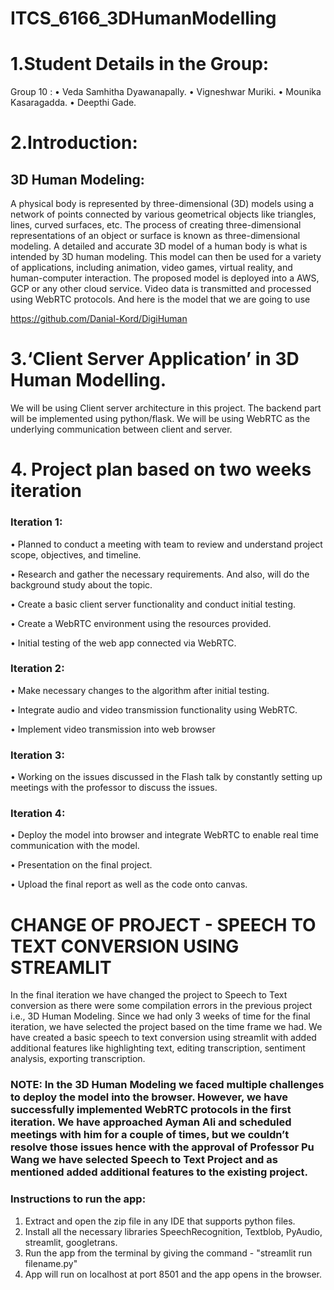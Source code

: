 # ITCS_6166_3DHumanModelling
# 1.Student Details in the Group:
Group 10 :
  •	Veda Samhitha Dyawanapally. 
  •	Vigneshwar Muriki.
  •	Mounika Kasaragadda.
  •	Deepthi Gade.

# 2.Introduction:
## 3D Human Modeling:
A physical body is represented by three-dimensional (3D) models using a network of points connected by various geometrical objects like triangles, lines, curved surfaces, etc. The process of creating three-dimensional representations of an object or surface is known as three-dimensional modeling. A detailed and accurate 3D model of a human body is what is intended by 3D human modeling. This model can then be used for a variety of applications, including animation, video games, virtual reality, and human-computer interaction.
The proposed model is deployed into a AWS, GCP or any other cloud service. Video data is transmitted and processed using WebRTC protocols.
And here is the model that we are going to use

https://github.com/Danial-Kord/DigiHuman


# 3.‘Client Server Application’ in 3D Human Modelling.
We will be using Client server architecture in this project. The backend part will be implemented using python/flask. We will be using WebRTC as the underlying communication between client and server.
# 4. Project plan based on two weeks iteration 
### Iteration 1:

•	Planned to conduct a meeting with team to review and understand project scope, objectives, and timeline.

•	Research and gather the necessary requirements. And also, will do the background study about the topic.

•	Create a basic client server functionality and conduct initial testing.

•	Create a WebRTC environment using the resources provided.

•	Initial testing of the web app connected via WebRTC.

### Iteration 2:

•	Make necessary changes to the algorithm after initial testing.

•	Integrate audio and video transmission functionality using WebRTC.

•	Implement video transmission into web browser

### Iteration 3:

•	Working on the issues discussed in the Flash talk by constantly setting up meetings with the professor to discuss the issues.

### Iteration 4:

•	Deploy the model into browser and integrate WebRTC to enable real time communication with the model.

•	Presentation on the final project.

•	Upload the final report as well as the code onto canvas.

# CHANGE OF PROJECT - SPEECH TO TEXT CONVERSION USING STREAMLIT
In the final iteration we have changed the project to Speech to Text conversion as there were some compilation errors in the previous project i.e., 3D Human Modeling. Since we had only 3 weeks of time for the final iteration, we have selected the project based on the time frame we had. We have created a basic speech to text conversion using streamlit with added additional features like highlighting text, editing transcription, sentiment analysis, exporting transcription.
### NOTE: In the 3D Human Modeling we faced multiple challenges to deploy the model into the browser. However, we have successfully implemented WebRTC protocols in the first iteration. We have approached Ayman Ali and scheduled meetings with him for a couple of times, but we couldn’t resolve those issues hence with the approval of Professor Pu Wang we have selected Speech to Text Project and as mentioned added additional features to the existing project.

### Instructions to run the app:
1. Extract and open the zip file in any IDE that supports python files.
2. Install all the necessary libraries SpeechRecognition, Textblob, PyAudio, streamlit, googletrans.
3. Run the app from the terminal by giving the command - "streamlit run filename.py"
4. App will run on localhost at port 8501 and the app opens in the browser.
